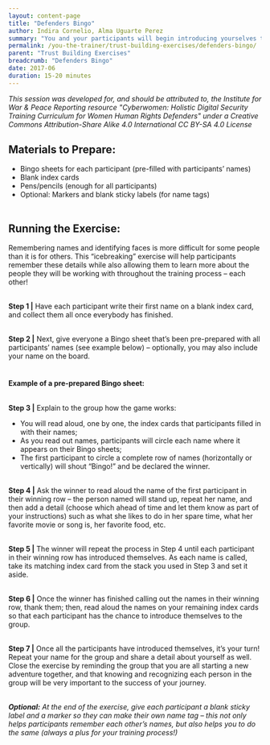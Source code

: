 ```yaml
---
layout: content-page
title: "Defenders Bingo"
author: Indira Cornelio, Alma Uguarte Perez
summary: "You and your participants will begin introducing yourselves to one another in this icebreaker exercise, which is built around an interactive game that encourages participants to get to know each other beyond just names."
permalink: /you-the-trainer/trust-building-exercises/defenders-bingo/
parent: "Trust Building Exercises"
breadcrumb: "Defenders Bingo"
date: 2017-06
duration: 15-20 minutes
---
```

*This session was developed for, and should be attributed to, the Institute for War & Peace Reporting resource "Cyberwomen: Holistic Digital Security Training Curriculum for Women Human Rights Defenders" under a Creative Commons Attribution-Share Alike 4.0 International CC BY-SA 4.0 License*

## Materials to Prepare: 
- Bingo sheets for each participant (pre-filled with participants’ names)
- Blank index cards
- Pens/pencils (enough for all participants)
- Optional: Markers and blank sticky labels (for name tags)
<br><br>

## Running the Exercise:
Remembering names and identifying faces is more difficult for some people than it is for others. This “icebreaking” exercise will help participants remember these details while also allowing them to learn more about the people they will be working with throughout the training process – each other!
<br><br>

**Step 1 |** Have each participant write their first name on a blank index card, and collect them all once everybody has finished.
<br><br>

**Step 2 |** Next, give everyone a Bingo sheet that’s been pre-prepared with all participants’ names (see example below) – optionally, you may also include your name on the board.
<br><br>

#### Example of a pre-prepared Bingo sheet:
<image placeholder for bingo sheet>

**Step 3 |** Explain to the group how the game works:
- You will read aloud, one by one, the index cards that participants filled in with their names;
- As you read out names, participants will circle each name where it appears on their Bingo sheets;
- The first participant to circle a complete row of names (horizontally or vertically) will shout “Bingo!” and be declared the winner.
<br><br>

**Step 4 |** Ask the winner to read aloud the name of the first participant in their winning row – the person named will stand up, repeat her name, and then add a detail (choose which ahead of time and let them know as part of your instructions) such as what she likes to do in her spare time, what her favorite movie or song is, her favorite food, etc.
<br><br>

**Step 5 |** The winner will repeat the process in Step 4 until each participant in their winning row has introduced themselves. As each name is called, take its matching index card from the stack you used in Step 3 and set it aside.
<br><br>

**Step 6 |** Once the winner has finished calling out the names in their winning row, thank them; then, read aloud the names on your remaining index cards so that each participant has the chance to introduce themselves to the group.
<br><br>

**Step 7 |** Once all the participants have introduced themselves, it’s your turn! Repeat your name for the group and share a detail about yourself as well. Close the exercise by reminding the group that you are all starting a new adventure together, and that knowing and recognizing each person in the group will be very important to the success of your journey.
<br><br>

***Optional:*** *At the end of the exercise, give each participant a blank sticky label and a marker so they can make their own name tag – this not only helps participants remember each other’s names, but also helps you to do the same (always a plus for your training process!)*
